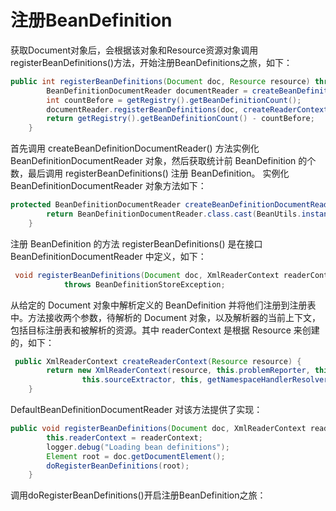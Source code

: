 # 注册BeanDefinition
获取Document对象后，会根据该对象和Resource资源对象调用registerBeanDefinitions()方法，开始注册BeanDefinitions之旅，如下：
```java
public int registerBeanDefinitions(Document doc, Resource resource) throws BeanDefinitionStoreException {
        BeanDefinitionDocumentReader documentReader = createBeanDefinitionDocumentReader();
        int countBefore = getRegistry().getBeanDefinitionCount();
        documentReader.registerBeanDefinitions(doc, createReaderContext(resource));
        return getRegistry().getBeanDefinitionCount() - countBefore;
    }
```
首先调用 createBeanDefinitionDocumentReader() 方法实例化 BeanDefinitionDocumentReader 对象，然后获取统计前 BeanDefinition 的个数，最后调用 registerBeanDefinitions() 注册 BeanDefinition。 实例化 BeanDefinitionDocumentReader 对象方法如下： 
```java
protected BeanDefinitionDocumentReader createBeanDefinitionDocumentReader() {
        return BeanDefinitionDocumentReader.class.cast(BeanUtils.instantiateClass(this.documentReaderClass));
    }
```
注册 BeanDefinition 的方法 registerBeanDefinitions() 是在接口 BeanDefinitionDocumentReader 中定义，如下： 
```java
 void registerBeanDefinitions(Document doc, XmlReaderContext readerContext)
            throws BeanDefinitionStoreException;
```
从给定的 Document 对象中解析定义的 BeanDefinition 并将他们注册到注册表中。方法接收两个参数，待解析的 Document 对象，以及解析器的当前上下文，包括目标注册表和被解析的资源。其中 readerContext 是根据 Resource 来创建的，如下： 
```java
 public XmlReaderContext createReaderContext(Resource resource) {
        return new XmlReaderContext(resource, this.problemReporter, this.eventListener,
                this.sourceExtractor, this, getNamespaceHandlerResolver());
    }
```
DefaultBeanDefinitionDocumentReader 对该方法提供了实现：
```java
public void registerBeanDefinitions(Document doc, XmlReaderContext readerContext) {
        this.readerContext = readerContext;
        logger.debug("Loading bean definitions");
        Element root = doc.getDocumentElement();
        doRegisterBeanDefinitions(root);
    }
```
调用doRegisterBeanDefinitions()开启注册BeanDefinition之旅：
